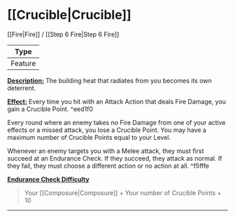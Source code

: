 # [[Crucible|Crucible]]
[[Fire|Fire]] / [[Step 6 Fire|Step 6 Fire]]

| Type | 
| --- |
| Feature | 
<u>**Description:**</u> The building heat that radiates from you becomes its own deterrent.

<u>**Effect:**</u> Every time you hit with an Attack Action that deals Fire Damage, you gain a Crucible Point.  ^eed1f0

Every round where an enemy takes no Fire Damage from one of your active effects or a missed attack, you lose a Crucible Point. You may have a maximum number of Crucible Points equal to your Level. 

Whenever an enemy targets you with a Melee attack, they must first succeed at an Endurance Check. If they succeed, they attack as normal. If they fail, they must choose a different action or no action at all. ^f5fffe


<u>**Endurance Check Difficulty**</u>
>Your [[Composure|Composure]] + Your number of Crucible Points + 10

---